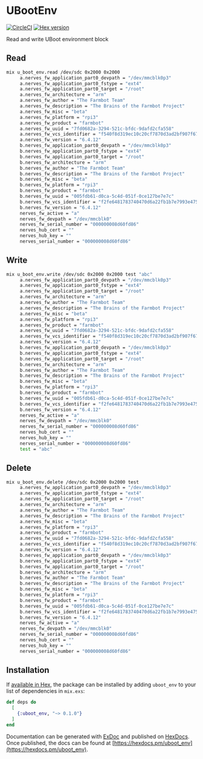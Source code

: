 # UBootEnv

[![CircleCI](https://circleci.com/gh/nerves-project/uboot_env.svg?style=svg)](https://circleci.com/gh/nerves-project/uboot_env)
[![Hex version](https://img.shields.io/hexpm/v/uboot_env.svg "Hex version")](https://hex.pm/packages/uboot_env)

Read and write UBoot environment block

## Read
```bash
mix u_boot_env.read /dev/sdc 0x2000 0x2000
	 a.nerves_fw_application_part0_devpath = "/dev/mmcblk0p3"
	 a.nerves_fw_application_part0_fstype = "ext4"
	 a.nerves_fw_application_part0_target = "/root"
	 a.nerves_fw_architecture = "arm"
	 a.nerves_fw_author = "The Farmbot Team"
	 a.nerves_fw_description = "The Brains of the Farmbot Project"
	 a.nerves_fw_misc = "beta"
	 a.nerves_fw_platform = "rpi3"
	 a.nerves_fw_product = "farmbot"
	 a.nerves_fw_uuid = "7fd0682a-3294-521c-bfdc-9dafd2cfa558"
	 a.nerves_fw_vcs_identifier = "f540f8d319ec10c20cf7870d3ad2bf907f67389d"
	 a.nerves_fw_version = "6.4.12"
	 b.nerves_fw_application_part0_devpath = "/dev/mmcblk0p3"
	 b.nerves_fw_application_part0_fstype = "ext4"
	 b.nerves_fw_application_part0_target = "/root"
	 b.nerves_fw_architecture = "arm"
	 b.nerves_fw_author = "The Farmbot Team"
	 b.nerves_fw_description = "The Brains of the Farmbot Project"
	 b.nerves_fw_misc = "beta"
	 b.nerves_fw_platform = "rpi3"
	 b.nerves_fw_product = "farmbot"
	 b.nerves_fw_uuid = "005fdb61-d0ca-5c4d-051f-0ce127be7e7c"
	 b.nerves_fw_vcs_identifier = "f2fe6481783740470d6a22fb1b7e7993e475239f"
	 b.nerves_fw_version = "6.4.12"
	 nerves_fw_active = "a"
	 nerves_fw_devpath = "/dev/mmcblk0"
	 nerves_fw_serial_number = "000000008d60fd86"
	 nerves_hub_cert = ""
	 nerves_hub_key = ""
	 nerves_serial_number = "000000008d60fd86"
```

## Write
```bash
mix u_boot_env.write /dev/sdc 0x2000 0x2000 test "abc"
	 a.nerves_fw_application_part0_devpath = "/dev/mmcblk0p3"
	 a.nerves_fw_application_part0_fstype = "ext4"
	 a.nerves_fw_application_part0_target = "/root"
	 a.nerves_fw_architecture = "arm"
	 a.nerves_fw_author = "The Farmbot Team"
	 a.nerves_fw_description = "The Brains of the Farmbot Project"
	 a.nerves_fw_misc = "beta"
	 a.nerves_fw_platform = "rpi3"
	 a.nerves_fw_product = "farmbot"
	 a.nerves_fw_uuid = "7fd0682a-3294-521c-bfdc-9dafd2cfa558"
	 a.nerves_fw_vcs_identifier = "f540f8d319ec10c20cf7870d3ad2bf907f67389d"
	 a.nerves_fw_version = "6.4.12"
	 b.nerves_fw_application_part0_devpath = "/dev/mmcblk0p3"
	 b.nerves_fw_application_part0_fstype = "ext4"
	 b.nerves_fw_application_part0_target = "/root"
	 b.nerves_fw_architecture = "arm"
	 b.nerves_fw_author = "The Farmbot Team"
	 b.nerves_fw_description = "The Brains of the Farmbot Project"
	 b.nerves_fw_misc = "beta"
	 b.nerves_fw_platform = "rpi3"
	 b.nerves_fw_product = "farmbot"
	 b.nerves_fw_uuid = "005fdb61-d0ca-5c4d-051f-0ce127be7e7c"
	 b.nerves_fw_vcs_identifier = "f2fe6481783740470d6a22fb1b7e7993e475239f"
	 b.nerves_fw_version = "6.4.12"
	 nerves_fw_active = "a"
	 nerves_fw_devpath = "/dev/mmcblk0"
	 nerves_fw_serial_number = "000000008d60fd86"
	 nerves_hub_cert = ""
	 nerves_hub_key = ""
	 nerves_serial_number = "000000008d60fd86"
	 test = "abc"
```

## Delete
```bash
mix u_boot_env.delete /dev/sdc 0x2000 0x2000 test 
	 a.nerves_fw_application_part0_devpath = "/dev/mmcblk0p3"
	 a.nerves_fw_application_part0_fstype = "ext4"
	 a.nerves_fw_application_part0_target = "/root"
	 a.nerves_fw_architecture = "arm"
	 a.nerves_fw_author = "The Farmbot Team"
	 a.nerves_fw_description = "The Brains of the Farmbot Project"
	 a.nerves_fw_misc = "beta"
	 a.nerves_fw_platform = "rpi3"
	 a.nerves_fw_product = "farmbot"
	 a.nerves_fw_uuid = "7fd0682a-3294-521c-bfdc-9dafd2cfa558"
	 a.nerves_fw_vcs_identifier = "f540f8d319ec10c20cf7870d3ad2bf907f67389d"
	 a.nerves_fw_version = "6.4.12"
	 b.nerves_fw_application_part0_devpath = "/dev/mmcblk0p3"
	 b.nerves_fw_application_part0_fstype = "ext4"
	 b.nerves_fw_application_part0_target = "/root"
	 b.nerves_fw_architecture = "arm"
	 b.nerves_fw_author = "The Farmbot Team"
	 b.nerves_fw_description = "The Brains of the Farmbot Project"
	 b.nerves_fw_misc = "beta"
	 b.nerves_fw_platform = "rpi3"
	 b.nerves_fw_product = "farmbot"
	 b.nerves_fw_uuid = "005fdb61-d0ca-5c4d-051f-0ce127be7e7c"
	 b.nerves_fw_vcs_identifier = "f2fe6481783740470d6a22fb1b7e7993e475239f"
	 b.nerves_fw_version = "6.4.12"
	 nerves_fw_active = "a"
	 nerves_fw_devpath = "/dev/mmcblk0"
	 nerves_fw_serial_number = "000000008d60fd86"
	 nerves_hub_cert = ""
	 nerves_hub_key = ""
	 nerves_serial_number = "000000008d60fd86"
```

## Installation

If [available in Hex](https://hex.pm/docs/publish), the package can be installed
by adding `uboot_env` to your list of dependencies in `mix.exs`:

```elixir
def deps do
  [
    {:uboot_env, "~> 0.1.0"}
  ]
end
```

Documentation can be generated with [ExDoc](https://github.com/elixir-lang/ex_doc)
and published on [HexDocs](https://hexdocs.pm). Once published, the docs can
be found at [https://hexdocs.pm/uboot_env](https://hexdocs.pm/uboot_env).

